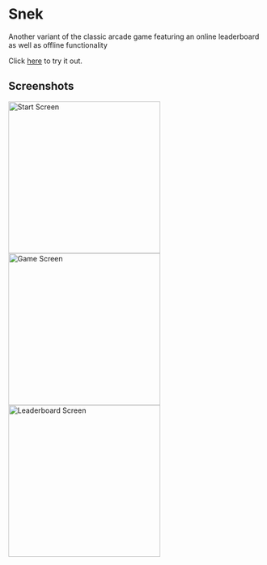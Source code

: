 # Snek
Another variant of the classic arcade game featuring an online leaderboard as well as offline functionality

Click [here](https://rahm.pythonanywhere.com/snek/) to try it out.


## Screenshots
<img src="https://user-images.githubusercontent.com/53840228/68999948-49a12380-08c8-11ea-906a-ac69863bad17.png" alt="Start Screen" width="300"/> <img src="https://user-images.githubusercontent.com/53840228/68999798-1eb5d000-08c6-11ea-9bf0-846b35ddc434.png" alt="Game Screen" width="300"/> <img src="https://user-images.githubusercontent.com/53840228/68999949-49a12380-08c8-11ea-97e3-df8b5a7d5935.png" alt="Leaderboard Screen" width="300"/>
